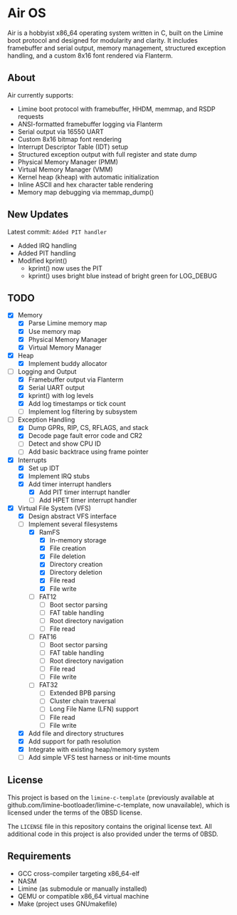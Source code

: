 # Air OS

Air is a hobbyist x86_64 operating system written in C, built on the Limine boot protocol and designed for modularity and clarity.
It includes framebuffer and serial output, memory management, structured exception handling, and a custom 8x16 font rendered via Flanterm.

## About

Air currently supports:

- Limine boot protocol with framebuffer, HHDM, memmap, and RSDP requests
- ANSI-formatted framebuffer logging via Flanterm
- Serial output via 16550 UART
- Custom 8x16 bitmap font rendering
- Interrupt Descriptor Table (IDT) setup
- Structured exception output with full register and state dump
- Physical Memory Manager (PMM)
- Virtual Memory Manager (VMM)
- Kernel heap (kheap) with automatic initialization
- Inline ASCII and hex character table rendering
- Memory map debugging via memmap_dump()

## New Updates

Latest commit: `Added PIT handler`

- Added IRQ handling
- Added PIT handling
- Modified kprint()
	- kprint() now uses the PIT
	- kprint() uses bright blue instead of bright green for LOG_DEBUG

## TODO

- [X] Memory
	- [X] Parse Limine memory map
    - [X] Use memory map
	- [X] Physical Memory Manager
	- [X] Virtual Memory Manager

- [X] Heap
	- [X] Implement buddy allocator

- [ ] Logging and Output
	- [X] Framebuffer output via Flanterm
	- [X] Serial UART output
	- [X] kprint() with log levels
	- [X] Add log timestamps or tick count
	- [ ] Implement log filtering by subsystem

- [ ] Exception Handling
	- [X] Dump GPRs, RIP, CS, RFLAGS, and stack
	- [X] Decode page fault error code and CR2
	- [ ] Detect and show CPU ID
	- [ ] Add basic backtrace using frame pointer

- [X] Interrupts
	- [X] Set up IDT
	- [X] Implement IRQ stubs
	- [X] Add timer interrupt handlers
        - [X] Add PIT timer interrupt handler
        - [ ] Add HPET timer interrupt handler

- [X] Virtual File System (VFS)
	- [X] Design abstract VFS interface
	- [ ] Implement several filesystems
		- [X] RamFS
			- [X] In-memory storage
			- [X] File creation
			- [X] File deletion
			- [X] Directory creation
			- [X] Directory deletion
			- [X] File read
			- [X] File write
		- [ ] FAT12
			- [ ] Boot sector parsing
			- [ ] FAT table handling
			- [ ] Root directory navigation
			- [ ] File read
		- [ ] FAT16
			- [ ] Boot sector parsing
			- [ ] FAT table handling
			- [ ] Root directory navigation
			- [ ] File read
			- [ ] File write
		- [ ] FAT32
			- [ ] Extended BPB parsing
			- [ ] Cluster chain traversal
			- [ ] Long File Name (LFN) support
			- [ ] File read
			- [ ] File write
	- [X] Add file and directory structures
	- [X] Add support for path resolution
	- [X] Integrate with existing heap/memory system
	- [ ] Add simple VFS test harness or init-time mounts

## License

This project is based on the `limine-c-template`
(previously available at github.com/limine-bootloader/limine-c-template, now unavailable),
which is licensed under the terms of the 0BSD license.

The `LICENSE` file in this repository contains the original license text.
All additional code in this project is also provided under the terms of 0BSD.

## Requirements

- GCC cross-compiler targeting x86_64-elf
- NASM
- Limine (as submodule or manually installed)
- QEMU or compatible x86_64 virtual machine
- Make (project uses GNUmakefile)
